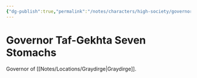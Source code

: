 ```yaml
---
{"dg-publish":true,"permalink":"/notes/characters/high-society/governor-taf-gekhta-seven-stomachs/"}
---
```


# Governor Taf-Gekhta Seven Stomachs

Governor of [[Notes/Locations/Graydirge\|Graydirge]].
